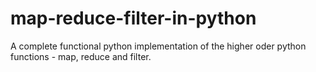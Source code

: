 # map-reduce-filter-in-python
A complete functional python implementation of the higher oder python functions - map, reduce and filter. 
